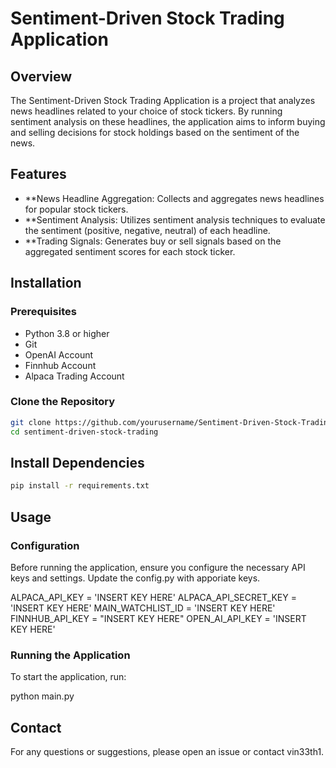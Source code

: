 # Sentiment-Driven Stock Trading Application
## Overview

The Sentiment-Driven Stock Trading Application is a project that analyzes news headlines related to your choice of stock tickers. By running sentiment analysis on these headlines, the application aims to inform buying and selling decisions for stock holdings based on the sentiment of the news.

## Features
- **News Headline Aggregation: Collects and aggregates news headlines for popular stock tickers.
- **Sentiment Analysis: Utilizes sentiment analysis techniques to evaluate the sentiment (positive, negative, neutral) of each headline.
- **Trading Signals: Generates buy or sell signals based on the aggregated sentiment scores for each stock ticker.

## Installation
### Prerequisites

- Python 3.8 or higher
- Git
- OpenAI Account
- Finnhub Account
- Alpaca Trading Account

### Clone the Repository

```bash
git clone https://github.com/yourusername/Sentiment-Driven-Stock-Trading.git
cd sentiment-driven-stock-trading
```

## Install Dependencies

```bash
pip install -r requirements.txt
```

## Usage
### Configuration

Before running the application, ensure you configure the necessary API keys and settings. Update the config.py with apporiate keys.


ALPACA_API_KEY = 'INSERT KEY HERE'
ALPACA_API_SECRET_KEY = 'INSERT KEY HERE'
MAIN_WATCHLIST_ID = 'INSERT KEY HERE'
FINNHUB_API_KEY = "INSERT KEY HERE"
OPEN_AI_API_KEY = 'INSERT KEY HERE'

### Running the Application

To start the application, run:

python main.py


## Contact

For any questions or suggestions, please open an issue or contact vin33th1.
